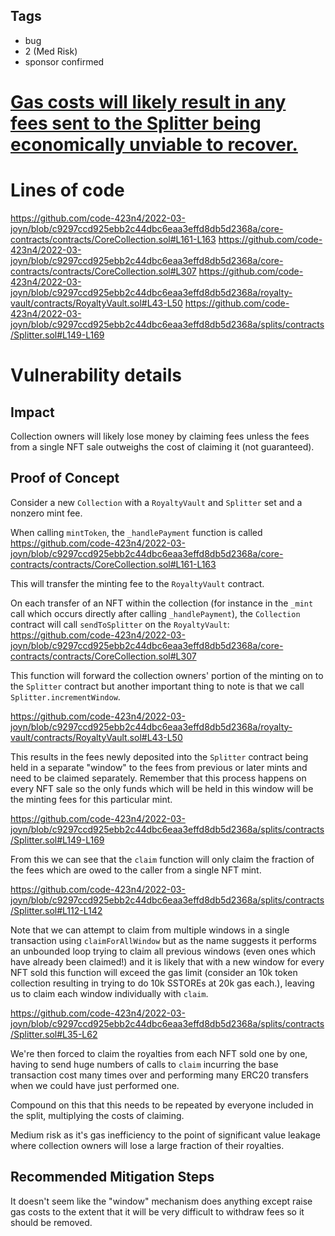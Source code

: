 ## Tags

- bug
- 2 (Med Risk)
- sponsor confirmed

# [Gas costs will likely result in any fees sent to the Splitter being economically unviable to recover.](https://github.com/code-423n4/2022-03-joyn-findings/issues/27) 

# Lines of code

https://github.com/code-423n4/2022-03-joyn/blob/c9297ccd925ebb2c44dbc6eaa3effd8db5d2368a/core-contracts/contracts/CoreCollection.sol#L161-L163
https://github.com/code-423n4/2022-03-joyn/blob/c9297ccd925ebb2c44dbc6eaa3effd8db5d2368a/core-contracts/contracts/CoreCollection.sol#L307
https://github.com/code-423n4/2022-03-joyn/blob/c9297ccd925ebb2c44dbc6eaa3effd8db5d2368a/royalty-vault/contracts/RoyaltyVault.sol#L43-L50
https://github.com/code-423n4/2022-03-joyn/blob/c9297ccd925ebb2c44dbc6eaa3effd8db5d2368a/splits/contracts/Splitter.sol#L149-L169


# Vulnerability details

## Impact

Collection owners will likely lose money by claiming fees unless the fees from a single NFT sale outweighs the cost of claiming it (not guaranteed).

## Proof of Concept

Consider a new `Collection` with a `RoyaltyVault` and `Splitter` set and a nonzero mint fee.

When calling `mintToken`, the `_handlePayment` function is called
https://github.com/code-423n4/2022-03-joyn/blob/c9297ccd925ebb2c44dbc6eaa3effd8db5d2368a/core-contracts/contracts/CoreCollection.sol#L161-L163

This will transfer the minting fee to the `RoyaltyVault` contract.

On each transfer of an NFT within the collection (for instance in the `_mint` call which occurs directly after calling `_handlePayment`), the `Collection` contract will call `sendToSplitter` on the `RoyaltyVault`:
https://github.com/code-423n4/2022-03-joyn/blob/c9297ccd925ebb2c44dbc6eaa3effd8db5d2368a/core-contracts/contracts/CoreCollection.sol#L307

This function will forward the collection owners' portion of the minting on to the `Splitter` contract but another important thing to note is that we call `Splitter.incrementWindow`.

https://github.com/code-423n4/2022-03-joyn/blob/c9297ccd925ebb2c44dbc6eaa3effd8db5d2368a/royalty-vault/contracts/RoyaltyVault.sol#L43-L50

This results in the fees newly deposited into the `Splitter` contract being held in a separate "window" to the fees from previous or later mints and need to be claimed separately. Remember that this process happens on every NFT sale so the only funds which will be held in this window will be the minting fees for this particular mint.

https://github.com/code-423n4/2022-03-joyn/blob/c9297ccd925ebb2c44dbc6eaa3effd8db5d2368a/splits/contracts/Splitter.sol#L149-L169

From this we can see that the `claim` function will only claim the fraction of the fees which are owed to the caller from a single NFT mint.

https://github.com/code-423n4/2022-03-joyn/blob/c9297ccd925ebb2c44dbc6eaa3effd8db5d2368a/splits/contracts/Splitter.sol#L112-L142

Note that we can attempt to claim from multiple windows in a single transaction using `claimForAllWindow` but as the name suggests it performs an unbounded loop trying to claim all previous windows (even ones which have already been claimed!) and it is likely that with a new window for every NFT sold this function will exceed the gas limit (consider an 10k token collection resulting in trying to do 10k SSTOREs at 20k gas each.), leaving us to claim each window individually with `claim`.

https://github.com/code-423n4/2022-03-joyn/blob/c9297ccd925ebb2c44dbc6eaa3effd8db5d2368a/splits/contracts/Splitter.sol#L35-L62

We're then forced to claim the royalties from each NFT sold one by one, having to send huge numbers of calls to `claim` incurring the base transaction cost many times over and performing many ERC20 transfers when we could have just performed one.

Compound on this that this needs to be repeated by everyone included in the split, multiplying the costs of claiming.

Medium risk as it's gas inefficiency to the point of significant value leakage where collection owners will lose a large fraction of their royalties.

## Recommended Mitigation Steps

It doesn't seem like the "window" mechanism does anything except raise gas costs to the extent that it will be very difficult to withdraw fees so it should be removed.

